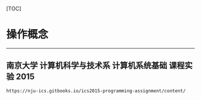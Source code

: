 [TOC]

# 操作概念

------

## 南京大学 计算机科学与技术系 计算机系统基础 课程实验 2015
    https://nju-ics.gitbooks.io/ics2015-programming-assignment/content/



